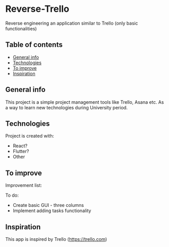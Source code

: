 # Reverse-Trello
Reverse engineering an application similar to Trello (only basic functionalities)

## Table of contents
* [General info](#general-info)
* [Technologies](#technologies)
* [To improve](#to-improve)
* [Inspiration](#inspiration)


## General info
This project is a simple project management tools like Trello, Asana etc. As a way to learn new technologies during University period.
	
## Technologies
Project is created with:
* React?
* Flutter?
* Other 
 
## To improve
Improvement list:

To do:
* Create basic GUI - three columns
* Implement adding tasks functionality

## Inspiration
This app is inspired by Trello (https://trello.com)



